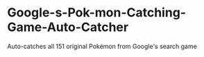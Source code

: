 # Google-s-Pok-mon-Catching-Game-Auto-Catcher
Auto-catches all 151 original Pokémon from Google's search game
